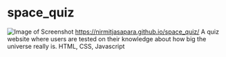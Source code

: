 # space_quiz
![Image of Screenshot](https://github.com/nirmitjasapara/spacequiz/blob/master/images/sotu.png)
https://nirmitjasapara.github.io/space_quiz/
A quiz website where users are tested on their knowledge about how big the universe really is.
HTML, CSS, Javascript